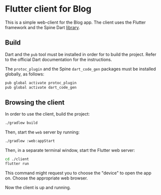 # Flutter client for Blog

This is a simple web-client for the Blog app. The client uses the Flutter framework and the Spine 
Dart [library](https://github.com/SpineEventEngine/dart).

## Build

Dart and the `pub` tool must be installed in order for to build the project. Refer to the official
Dart documentation for the instructions. 

The `protoc_plugin` and the Spine `dart_code_gen` packages must be installed globally, as follows:

```bash
pub global activate protoc_plugin
pub global activate dart_code_gen
```

## Browsing the client

In order to use the client, build the project:

```bash
./gradlew build
```

Then, start the `web` server by running:

```bash
./gradlew :web:appStart
```

Then, in a separate terminal window, start the Flutter web server:

```bash
cd ./client
flutter run
```

This command might request you to choose the "device" to open the app on. Choose the appropriate
web browser.

Now the client is up and running.
